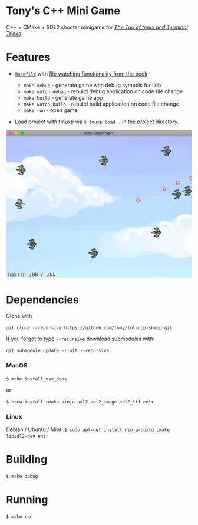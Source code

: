 # Tony's C++ Mini Game

C++ + CMake + SDL2 shooter minigame for [*The Tao of tmux and Terminal Tricks*](https://leanpub.com/the-tao-of-tmux/read)

# Features

* [`Makefile`](https://en.wikipedia.org/wiki/Makefile) with [file watching functionality from the
  book](https://leanpub.com/the-tao-of-tmux/read#leanpub-auto-file-watching)

  * `make debug` - generate game with debug symbols for lldb
  * `make watch_debug` - rebuild debug application on code file change
  * `make build` - generate game app
  * `make watch_build` - rebuild build application on code file change
  * `make run` - open game

* Load project with [tmuxp](https://tmuxp.git-pull.com) via `$ tmuxp load .` in
  the project directory.

![screenshot](resources/screenshot.png)

# Dependencies

Clone with

`git clone --recursive https://github.com/tony/tot-cpp-shmup.git`

If you forgot to type `--recursive` download submodules with:

`git submodule update --init --recursive`

### MacOS

`$ make install_osx_deps`

or

`$ brew install cmake ninja sdl2 sdl2_image sdl2_ttf entr`

### Linux

Debian / Ubuntu / Mint: `$ sudo apt-get install ninja-build cmake libsdl2-dev entr`

# Building

`$ make debug`

# Running

`$ make run`
